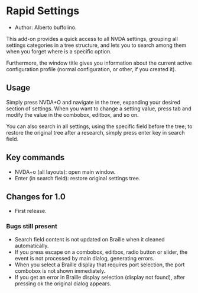 # Rapid Settings #

* Author: Alberto buffolino.

This add-on provides a quick access to all NVDA settings, grouping all settings categories in a tree structure, and lets you to search among them when you forget where is a specific option.

Furthermore, the window title gives you information about the current active configuration profile (normal configuration, or other, if you created it).

## Usage ##

Simply press NVDA+O and navigate in the tree, expanding your desired section of settings. When you want to change a setting value, press tab and modify the value in the combobox, editbox, and so on.

You can also search in all settings, using the specific field before the tree; to restore the original tree after a research, simply press enter key in search field.

## Key commands ##

* NVDA+o (all layouts): open main window.
* Enter (in search field): restore original settings tree.

## Changes for 1.0 ##

* First release.

### Bugs still present ###

* Search field content is not updated on Braille when it cleaned automatically.
* If you press escape on a combobox, editbox, radio button or slider, the event is not processed by main dialog, generating errors.
* When you select a Braille display that requires port selection, the port combobox is not shown immediately.
* If you get an error in Braille display selection (display not found), after pressing ok the original dialog appears.
